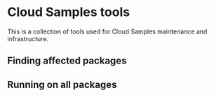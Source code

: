 # Cloud Samples tools

This is a collection of tools used for Cloud Samples maintenance and infrastructure.

## Finding affected packages

## Running on all packages
